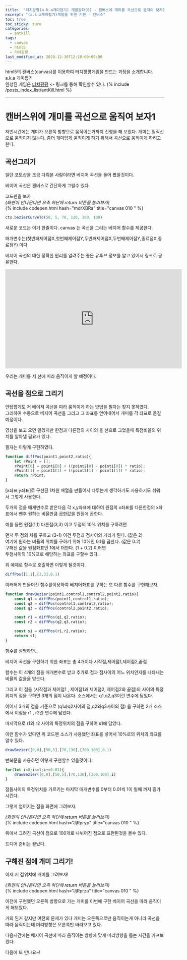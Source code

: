```yaml
---
title:  "터치팡팡(a.k.a개미잡기) 개발강좌(6) - 캔버스에 개미를 곡선으로 움직여 보자1"
excerpt: "(a.k.a개미잡기)개발을 위한 기본 - 캔버스"
toc: true
toc_sticky: ture
categories:
  - antkill
tags:
  - canvas
  - html5
  - 터치팡팡
last_modified_at: 2020-12-30T12:10:00+09:00
---
```


html5의 캔버스(canvas)를 이용하여 터치팡팡게임을 만드는 과정을 소개합니다. a.k.a 개미잡기  
완성된 게임은 [터치팡팡](https://mnmsoft.co.kr/content/ant) <- 링크를 통해 확인할수 있다.
{% include /posts_index_list/antKill.html %}

---

# 캔버스위에 개미를 곡선으로 움직여 보자1

저번시간에는 개미가 오른쪽 방향으로 움직이는거까지 진행을 해 보았다.
개미는 일직선으로 움직이지 않는다. 좀더 개미답게 움직이게 하기 위해서 곡선으로 움직이게 하려고 한다.


## 곡선그리기
일단 포토샵을 조금 다뤄본 사람이라면 베지어 곡선을 들어 봤을것이다.

베이어 곡선은 캔버스로 간단하게 그릴수 있다.

코드펜을 보자  
*(화면이 안나온다면 오측 하단에 return 버튼을 눌러보자)*  
{% include codepen.html hash="mdrXBRa" title="canvas 010 " %} 

``` js
ctx.bezierCurveTo(50, 5, 70, 130, 300, 100)
```
새로운 코드는 이거 한줄이다.
canvas 는 곡선을 그리는 베지어 함수를 제공한다.

매개변수는(첫번째제어점X,첫번째제어점Y,두번째제어점X,두번째제어점Y,종료점X,종료점Y) 이다  

베지어 곡선의 대한 정확한 원리를 알려주는 좋은 유투브 정보를 알고 있어서 링크로 공유한다.

<iframe width="560" height="315" src="https://www.youtube.com/embed/iHwtS-ph_gg" frameborder="0" allow="accelerometer; autoplay; clipboard-write; encrypted-media; gyroscope; picture-in-picture" allowfullscreen></iframe>  


우리는 개미를 저 선에 따라 움직이게 할 예정이다.

## 곡선을 점으로 그리기

안탑깝게도 저 베이저 곡선을 따라 움직이게 하는 방법을 필자는 찾지 못하였다.  
그리하여 수동으로 베지어 곡선을 그리고 그 좌표를 얻어내어서 
개미를 각 좌표로 옮길 예정이다.

영상을 보고 오면 알겠지만 한점과 다른점의 사이의 을 선으로 그었을때 특점비율의 위치를 알아낼 필요가 있다.

필자는 이렇게 구현하였다.

``` js
function diffPos(point1,point2,ratio){
	let rPoint = [];
	rPoint[0] = point1[0] + ((point2[0] - point1[0]) * ratio);
	rPoint[1] = point1[1] + ((point2[1] - point1[1]) * ratio);
	return rPoint;
}
```
[x좌표,y좌표]로 구선된 1차원 배열을 만들어서 다루는게 생각하기도 사용하기도 쉬워서 그렇게 사용한다.

두개의 점을 매개변수로 받은다음 각 x,y좌표에 대하여
원점의 x좌표를 다른한점의 x좌표에서 뺀후 원하는 비율만큼 곱한값을 원점에 곱한다.

예를 들면 원점(1,1) 다른점(3,3) 이고 두점의 10% 위치를 구하려면  

먼저 두 점의 차를 구하고 (3-1) 이건 두점과 점사이의 거리가 된다. (값은 2)  
여기에 원하는 비율의 위치를 구하기 위해 10%인 0.1을 곱한다.  (값은 0.2)  
구해진 값을 원점좌표인 1에서 더한다.  (1 + 0.2) 이러면   
두점사이의 10%프로 해당하는 좌표를 구할수 있다.  


위 예제로 함수로 호출하면 이렇게 될것이다.
``` js
diffPos([1,1],[3,3],0.1)
```

이러허게 만들어진 함수를이용하여 베지어좌표를 구하는 또 다른 함수를 구현해보자.

``` js
function drawBezier(point1,control1,control2,point2,ratio){
	const q1 = diffPos(point1,control1,ratio);
	const q2 = diffPos(control1,control2,ratio);
	const q3 = diffPos(control2,point2,ratio);

	const r1 = diffPos(q1,q2,ratio);
	const r2 = diffPos(q2,q3,ratio);

	const s1 = diffPos(r1,r2,ratio);
	return s1;
}
```

함수를 설명하면..

베지어 곡선을 구현하기 위한 좌표는 총 4개이다
시작점,제어점1,제어점2,끝점 

함수는 이 4개의 점을 매개변수로 받고 추가로 점과 점사이의 어느 위치인지를 나타내는 비율의 값을을 받는다.


그리고 이 점들 (시작점과 제어점1 , 제어점1과 제어점2, 제어점2와 끝점)의 사이의 특정위치의 점을 구하면 3개의 점이 나온다. 
소스에서는 q1,q2,q3이란 변수에 담았다.

이어서 3개의 점을 기준으로 (q1과q2사이의 점,q2와q3사이의 점) 을 구하면 2개
소스에서 이점을 r1 , r2란 변수에 담았다.

마지막으로 r1와 r2 사이의 특정위치의 점을 구하여 s1에 담았다.

이런 함수가 있다면
위 코드펜 소스가 사용했던 좌표를 넣어서 10%로의 위치의 좌표를 알수 있다.

``` js
drawBezier([0,0],[50,5],[70,130],[300,100],0.1)
```

반복문을 사용하면 이렇게 구현할수 있을것이다.

``` js
for(let i=0;i<=1;i+=0.01){
	drawBezier([0,0],[50,5],[70,130],[300,100],i)	
}
```




점들사이의 특정위치를 가르키는 마지막 매개변수를 0부터 0.01씩 1이 될때 까지 증가시킨다.

그렇게 얻어지는 점을 화면에 그려보자.

*(화면이 안나온다면 오측 하단에 return 버튼을 눌러보자)*  
{% include codepen.html hash="JjRpryp" title="canvas 010 " %} 


위에서 그려진 곡선이 점으로 100개로 나뉘어진 점으로 표현된것을 볼수 있다.

드디어 준비는 끝났다.

## 구해진 점에 개미 그리기!

이제 저 점위치에 개미를 그려보자!

*(화면이 안나온다면 오측 하단에 return 버튼을 눌러보자)*    
{% include codepen.html hash="JjRprza" title="canvas 010 " %} 

이전에 구현했던 
오른쪽 방향으로 가는 개미를 이번에 구한 베지어 곡선을 따라 
움직이게 해보았다.  
  
거의 된거 같지만 여전희 문제가 있다 개미는 오른쪽으로만 움직이는게 아니라
곡선을 따라 움직이는데 머리방향은 오른쪽만 바라보고 있다.  


다음시간에는 베지어 곡선에 따라 움직이는 방향에 맞게 머리방향을 틀는 시간을 
가져보겠다.

다음에 또 만나요~!





































